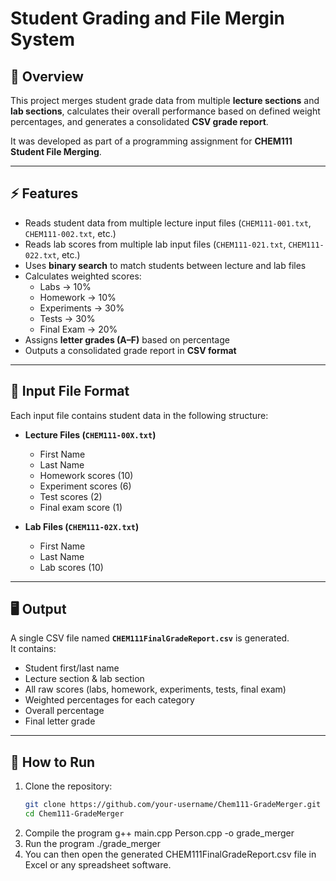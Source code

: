 # Student Grading and File Mergin System

## 📌 Overview
This project merges student grade data from multiple **lecture sections** and **lab sections**, calculates their overall performance based on defined weight percentages, and generates a consolidated **CSV grade report**.

It was developed as part of a programming assignment for **CHEM111 Student File Merging**.

---

## ⚡ Features
- Reads student data from multiple lecture input files (`CHEM111-001.txt`, `CHEM111-002.txt`, etc.)
- Reads lab scores from multiple lab input files (`CHEM111-021.txt`, `CHEM111-022.txt`, etc.)
- Uses **binary search** to match students between lecture and lab files
- Calculates weighted scores:
  - Labs → 10%
  - Homework → 10%
  - Experiments → 30%
  - Tests → 30%
  - Final Exam → 20%
- Assigns **letter grades (A–F)** based on percentage
- Outputs a consolidated grade report in **CSV format**

---

## 📂 Input File Format
Each input file contains student data in the following structure:

- **Lecture Files (`CHEM111-00X.txt`)**
  - First Name
  - Last Name
  - Homework scores (10)
  - Experiment scores (6)
  - Test scores (2)
  - Final exam score (1)

- **Lab Files (`CHEM111-02X.txt`)**
  - First Name
  - Last Name
  - Lab scores (10)

---

## 🖥️ Output
A single CSV file named **`CHEM111FinalGradeReport.csv`** is generated.  
It contains:

- Student first/last name  
- Lecture section & lab section  
- All raw scores (labs, homework, experiments, tests, final exam)  
- Weighted percentages for each category  
- Overall percentage  
- Final letter grade  

---

## 🚀 How to Run
1. Clone the repository:
   ```bash
   git clone https://github.com/your-username/Chem111-GradeMerger.git
   cd Chem111-GradeMerger
2. Compile the program
    g++ main.cpp Person.cpp -o grade_merger
3. Run the program
    ./grade_merger
4. You can then open the generated CHEM111FinalGradeReport.csv file in Excel or any spreadsheet software.
